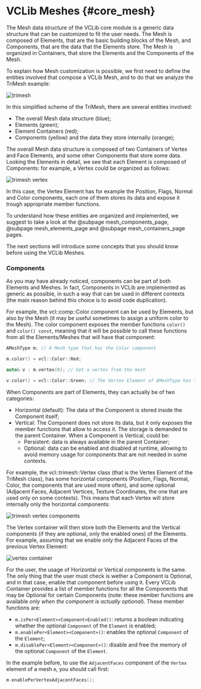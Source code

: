 # VCLib Meshes     {#core_mesh}

The Mesh data structure of the VCLib core module is a generic data structure that can be customized to fit the user needs. The Mesh is composed of Elements, that are the basic building blocks of the Mesh, and Components, that are the data that the Elements store. The Mesh is organized in Containers, that store the Elements and the Components of the Mesh.

To explain how Mesh customization is possible, we first need to define the entities involved that compose a VCLib Mesh, and to do that we analyze the TriMesh example:

![trimesh](trimesh.svg "TriMesh")

In this simplified scheme of the TriMesh, there are several entities involved:

  - The overall Mesh data structure (blue);
  - Elements (green);
  - Element Containers (red);
  - Components (yellow) and the data they store internally (orange);

The overall Mesh data structure is composed of two Containers of Vertex and Face Elements, and some other Components that store some data. 
Looking the Elements in detail, we see that each Element is composed of Components: for example, a Vertex could be organized as follows:

![trimesh vertex](trimesh_vertex.svg "A Vertex Element")

In this case, the Vertex Element has for example the Position, Flags, Normal and Color components, each one of them stores its data and expose it trough appropriate member functions.

To understand how these entities are organized and implemented, we suggest to take a look at the @subpage mesh_components_page, @subpage mesh_elements_page and @subpage mesh_containers_page pages.

The next sections will introduce some concepts that you should know before using the VCLib Meshes.

### Components

As you may have already noticed, components can be part of both Elements and Meshes. In fact, Components in VCLib are implemented as generic as possible, in such a way that can be used in different contexts (the main reason behind this choice is to avoid code duplication).

For example, the vcl::comp::Color component can be used by Elements, but also by the Mesh (it may be useful sometimes to assign a uniform color to the Mesh). The color component exposes the member functions `color()` and `color() const`, meaning that it will be possible to call these functions from all the Elements/Meshes that will have that component:

```cpp
AMeshType m; // A Mesh type that has the Color component

m.color() = vcl::Color::Red;

auto& v : m.vertex(0); // Get a vertex from the mesh

v.color() = vcl::Color::Green; // The Vertex Element of AMeshType has the Color component
```

When Components are part of Elements, they can actually be of two categories:

  - Horizontal (default): The data of the Component is stored inside the Component itself;
  - Vertical: The Component does not store its data, but it only exposes the member functions that allow to access it. The storage is demanded to the parent Container. When a Component is Vertical, could be:
    - Persistent: data is always available in the parent Container;
    - Optional: data can be enabled and disabled at runtime, allowing to avoid memory usage for components that are not needed in some contexts.

For example, the vcl::trimesh::Vertex class (that is the Vertex Element of the TriMesh class), has some horizontal components (Position, Flags, Normal, Color, the components that are used more often), and some optional (Adjacent Faces, Adjacent Vertices, Texture Coordinates, the one that are used only on some contexts). This means that each Vertex will store internally only the horizontal components:

![trimesh vertex components](trimesh_vertex_components.svg "Vertex Components")

The Vertex container will then store both the Elements and the Vertical components (if they are optional, only the enabled ones) of the Elements. For example, assuming that we enable only the Adjacent Faces of the previous Vertex Element:

 ![vertex container](vertex_container.svg "Vertex Container with Optional Components")

 For the user, the usage of Horizontal or Vertical components is the same. The only thing that the user must check is wether a Component is Optional, and in that case, enable that component before using it. Every VCLib Container provides a list of member functions for all the Components that may be Optional for certain Components (note: these member functions are available *only when the component is actually optional*). These member functions are:

  - `m.isPer<Element><Component>Enabled()`: returns a boolean indicating whether the optional `Component` of the `Element` is enabled;
  - `m.enablePer<Element><Component>()`: enables the optional `Component` of the `Element`;
  - `m.disablePer<Element><Component>()`: disable and free the memory of the optional `Component` of the `Element`.

In the example before, to use the `AdjacentFaces` component of the `Vertex` element of a mesh `m`, you should call first:

```cpp
m.enablePerVertexAdjacentFaces();
```
